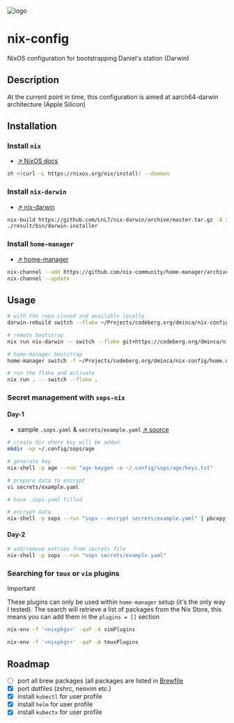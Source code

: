 ![logo](https://files.mastodon.social/media_attachments/files/112/151/054/369/403/173/original/a69d68a35ca9d4da.jpeg)

# nix-config
NixOS configuration for bootstrapping Daniel's station (Darwin)

## Description
At the current point in time, this configuration is aimed at aarch64-darwin architecture (Apple Silicon)

## Installation

### Install `nix`

- [&nearr;&nbsp;NixOS docs][1]

```sh
sh <(curl -L https://nixos.org/nix/install) --daemon
```
### Install `nix-darwin`

- [&nearr;&nbsp;nix-darwin][2]

```sh
nix-build https://github.com/LnL7/nix-darwin/archive/master.tar.gz -A installer
./result/bin/darwin-installer
```

### Install `home-manager`

- [&nearr;&nbsp;home-manager][3]

```sh
nix-channel --add https://github.com/nix-community/home-manager/archive/master.tar.gz home-manager
nix-channel --update
```

## Usage

```sh
# with the repo cloned and available locally
darwin-rebuild switch --flake ~/Projects/codeberg.org/dminca/nix-config/

# remote bootstrap
nix run nix-darwin -- switch --flake git+https://codeberg.org/dminca/nix-config.git

# home-manager bootstrap
home-manager switch -f ~/Projects/codeberg.org/dminca/nix-config/home.nix

# run the flake and activate
nix run . -- switch --flake .
```

### Secret management with `sops-nix`

#### Day-1

- sample `.sops.yaml` & `secrets/example.yaml` [&nearr;&nbsp;source][4]

```sh
# create dir where key will be added
mkdir -vp ~/.config/sops/age

# generate key
nix-shell -p age --run "age-keygen -o ~/.config/sops/age/keys.txt"

# prepare data to encrypt
vi secrets/example.yaml

# have .sops.yaml filled

# encrypt data
nix-shell -p sops --run "sops --encrypt secrets/example.yaml" | pbcopy
```

#### Day-2

```sh
# add/remove entries from secrets file
nix-shell -p sops --run "sops secrets/example.yaml"
```

### Searching for `tmux` or `vim` plugins

> [!IMPORTANT]
> These plugins can only be used within `home-manager` setup (it's the only way I tested).
> The search will retrieve a list of packages from the Nix Store, this means
> you can add them in the `plugins = []` section

```sh
nix-env -f '<nixpkgs>' -qaP -A vimPlugins
```

```sh
nix-env -f '<nixpkgs>' -qaP -A tmuxPlugins
```

## Roadmap
- [ ] port all brew packages (all packages are listed in [Brewfile](./Brewfile)
- [x] port dotfiles (zshrc, neovim etc.)
- [x] install `kubectl` for user profile
- [x] install `helm` for user profile
- [x] install `kubectx` for user profile

[1]: https://nixos.org/download
[2]: https://github.com/LnL7/nix-darwin
[3]: https://github.com/nix-community/home-manager
[4]: https://github.com/Mic92/sops-nix

